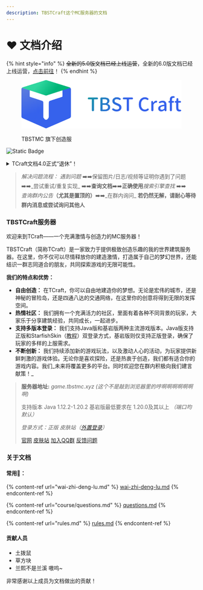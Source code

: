 ```yaml
---
description: TBSTCraft这个MC服务器的文档
---
```


# ❤ 文档介绍

{% hint style="info" %}
~~全新的5.0版文档已经上线运营~~，全新的6.0版文档已经上线运营，[点击前往](https://wiki.atforever.world)！
{% endhint %}

<figure><img src=".gitbook/assets/Logo.png" alt=""><figcaption><p>TBSTMC 旗下创造服</p></figcaption></figure>

![Static Badge](https://img.shields.io/badge/version-4.0-blue?link=a)



<details>

<summary>TCraft文档4.0正式“退休”！</summary>

**自2023年10月31日启，TCraft4.0版文档正式永久停更，文档内所有内容已经作废或过期，新版文档（5.0）已经上线，感谢大家一直以来的支持！**

_————TCraft文档（4.0）编辑部全体成员_

</details>

> _解决问题流程：_ _遇到问题_ ➡️➡️保留图片/日志/视频等证明你遇到了问题 ➡️➡️_尝试重试/重复实现_ ➡️➡️**查询文档**➡️➡️**正确使用**_搜索引擎查找_ ➡️➡️\
> _查询群内公告_**（尤其是置顶的）**➡️➡️_在群内询问_ **若仍然无解，请耐心等待群内消息或尝试询问其他人**

### TBSTCraft服务器

欢迎来到TCraft——一个充满激情与创造力的MC服务器！

TBSTCraft（简称TCraft）是一家致力于提供极致创造乐趣的我的世界建筑服务器。在这里，你不仅可以尽情释放你的建造激情，打造属于自己的梦幻世界，还能结识一群志同道合的朋友，共同探索游戏的无限可能性。

**我们的特点和优势：**

* **自由创造：** 在TCraft，你可以自由地建造你的梦想。无论是宏伟的城市，还是神秘的冒险岛，还是四通八达的交通网络，在这里你的创意将得到无限的发挥空间。
* **热情社区：** 我们拥有一个充满活力的社区，里面有着各种不同背景的玩家，大家乐于分享建筑经验，共同成长，一起进步。
* **支持多版本登录：** 我们支持Java版和基岩版两种主流游戏版本。Java版支持正版和StarfishSkin（[教程](wai-zhi-deng-lu.md)）双登录方式，基岩版则仅支持正版登录，确保了玩家的多样的上服需求。
* **不断创新：** 我们持续添加新的游戏玩法，以及激动人心的活动，为玩家提供新鲜刺激的游戏体验。无论你是喜欢探险，还是热衷于创造，我们都有适合你的游戏内容。我们_未来将覆盖更多的平台。同时欢迎您在群内积极向我们建言献策！_

> **服务器地址:** _game.tbstmc.xyz (这个不是敲到浏览器里的哼啊啊啊啊啊啊啊)_
>
> 支持版本 Java 1.12.2-1.20.2 基岩版最低要求在 1.20.0及其以上 _（端口均默认）_
>
> _登录方式：正版 皮肤站（_[_外置登录_](wai-zhi-deng-lu.md)_）_
>
> [官网](https://tbstmc.xyz) [皮肤站](https://skin.tbstmc.xyz) [加入QQ群](https://jq.qq.com/?\_wv=1027\&k=2tS7cxcw) [反馈问题](https://wj.qq.com/s2/12345977/adeb/)

### 关于文档

#### 常用🔗：

{% content-ref url="wai-zhi-deng-lu.md" %}
[wai-zhi-deng-lu.md](wai-zhi-deng-lu.md)
{% endcontent-ref %}

{% content-ref url="course/questions.md" %}
[questions.md](course/questions.md)
{% endcontent-ref %}

{% content-ref url="rules.md" %}
[rules.md](rules.md)
{% endcontent-ref %}

#### 贡献人员

* 土拨鼠
* 草方块
* 兰熙不是兰溪 ⁧\~嗷呜

非常感谢以上成员为文档做出的贡献！
